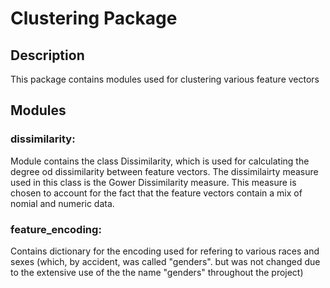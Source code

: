 # Clustering Package

## Description

This package contains modules used for clustering various feature vectors

## Modules
 ### dissimilarity: 
 Module contains the class Dissimilarity, which is used for calculating the degree od dissimilarity between feature vectors. The dissimilairty measure used in this class is the Gower Dissimilarity measure. This measure is chosen to account for the fact that the feature vectors contain a mix of nomial and numeric data. 

 ### feature_encoding:
 Contains dictionary for the encoding used for refering to various races and sexes (which, by accident, was called "genders". but was not changed due to the extensive use of the the name "genders" throughout the project)